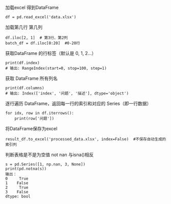 

加载excel 得到DataFrame
```
df = pd.read_excel('data.xlsx')
```

加载第几行  第几列
```
df.iloc[2, 1]  # 第3行、第2列
batch_df = df.iloc[0:20]  #0-20行
```

获取DataFrame 的行标签（默认是 0, 1, 2...）
```
print(df.index)
# 输出: RangeIndex(start=0, stop=100, step=1)
```

获取 DataFrame 所有列名
```
print(df.columns)
# 输出: Index(['index', '问题', '描述'], dtype='object')
```

逐行遍历 DataFrame，返回每一行的索引和对应的 Series（即一行数据）
```
for idx, row in df.iterrows():
    print(row['问题'])
```

将DataFrame保存为excel
```
result_df.to_excel('processed_data.xlsx', index=False)  #不保存自动生成的索引列
```

判断表格是不是为空值 not nan     与isna()相反
```
s = pd.Series([1, np.nan, 3, None])
print(pd.notna(s))
输出：
0     True
1    False
2     True
3    False
dtype: bool
```